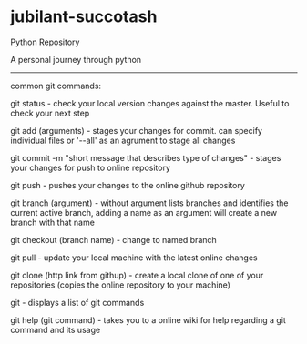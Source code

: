 # jubilant-succotash

Python Repository

A personal journey through python

---------------------------------------------

common git commands:

git status - check your local version changes against the master. Useful to check your next step

git add (arguments) - stages your changes for commit. can specify individual files or '--all' as an agrument to stage all changes

git commit -m "short message that describes type of changes" - stages your changes for push to online repository

git push - pushes your changes to the online github repository

git branch (argument) - without argument lists branches and identifies the current active branch, adding a name as an argument will create a new branch with that name

git checkout (branch name) - change to named branch

git pull - update your local machine with the latest online changes

git clone (http link from githup) - create a local clone of one of your repositories (copies the online repository to your machine)

git - displays a list of git commands

git help (git command) - takes you to a online wiki for help regarding a git command and its usage
